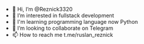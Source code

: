 - 👋 Hi, I’m @Reznick3320
- 👀 I’m interested in fullstack development
- 🌱 I'm learning programming language now Python
- 💞️ I’m looking to collaborate on Telegram
- 📫 How to reach me t.me/ruslan_reznick

<!---
Reznick3320/Reznick3320 is a ✨ special ✨ repository because its `README.md` (this file) appears on your GitHub profile.
You can click the Preview link to take a look at your changes.
--->
